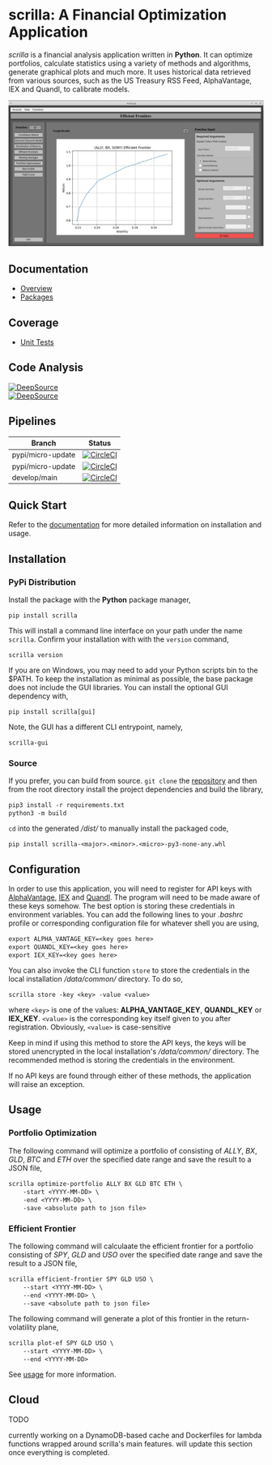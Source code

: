 # scrilla: A Financial Optimization Application

_scrilla_ is a financial analysis application written in **Python**. It can optimize portfolios, calculate statistics using a variety of methods and algorithms, generate graphical plots and much more. It uses historical data retrieved from various sources, such as the US Treasury RSS Feed, AlphaVantage, IEX and Quandl, to calibrate models.

![](https://github.com/chinchalinchin/chinchalinchin/blob/main/assets/scrilla_gui_ii.png)


Documentation
---
- [Overview](https://chinchalinchin.github.io/scrilla/)
- [Packages](https://chinchalinchin.github.io/scrilla/package/index.html)

Coverage
---
- [Unit Tests](https://chinchalinchin.github.io/scrilla/coverage/index.html)

Code Analysis
---
[![DeepSource](https://deepsource.io/gh/chinchalinchin/scrilla.svg/?label=active+issues&show_trend=true&token=tD25pyXAL4uIvrccqjlwzXIU)](https://deepsource.io/gh/chinchalinchin/scrilla/?ref=repository-badge)<br/>
[![DeepSource](https://deepsource.io/gh/chinchalinchin/scrilla.svg/?label=resolved+issues&show_trend=true&token=tD25pyXAL4uIvrccqjlwzXIU)](https://deepsource.io/gh/chinchalinchin/scrilla/?ref=repository-badge)<br/>

Pipelines
---
| Branch | Status |
| ------ | ------ |
| pypi/micro-update | [![CircleCI](https://circleci.com/gh/chinchalinchin/scrilla/tree/pypi%2Fmicro-update.svg?style=svg)](https://circleci.com/gh/chinchalinchin/scrilla/tree/pypi%2Fmicro-update) |
| pypi/micro-update | [![CircleCI](https://circleci.com/gh/chinchalinchin/scrilla/tree/pypi%2Fminor-update.svg?style=svg)](https://circleci.com/gh/chinchalinchin/scrilla/tree/pypi%2Fminor-update) |
| develop/main | [![CircleCI](https://circleci.com/gh/chinchalinchin/scrilla/tree/develop%2Fmain.svg?style=svg)](https://circleci.com/gh/chinchalinchin/scrilla/tree/develop%2Fmain)| 


## Quick Start

Refer to the [documentation](https://chinchalinchin.github.io/scrilla/) for more detailed information on installation and usage.

## Installation

### PyPi Distribution

Install the package with the <b>Python</b> package manager,

```shell
pip install scrilla
``` 

This will install a command line interface on your path under the name `scrilla`. Confirm your installation with with the `version` command,

```shell
scrilla version
```

If you are on Windows, you may need to add your Python scripts bin to the $PATH. To keep the installation as minimal as possible, the base package does not include the GUI libraries. You can install the optional GUI dependency with,

```shell
pip install scrilla[gui]
```

Note, the GUI has a different CLI entrypoint, namely,

```shell
scrilla-gui
```

### Source

If you prefer, you can build from source. `git clone` the [repository](https://github.com/chinchalinchin/scrilla) and then from the root directory install the project dependencies and build the library,

```shell
pip3 install -r requirements.txt
python3 -m build
```

`cd` into the generated <i>/dist/</i>  to manually install the packaged code,

```
pip install scrilla-<major>.<minor>.<micro>-py3-none-any.whl
```

## Configuration

In order to use this application, you will need to register for API keys with [AlphaVantage](https://www.alphavantage.co), [IEX](https://iexcloud.io/) and [Quandl](https://www.quandl.com/). The program will need to be made aware of these keys somehow. The best option is storing these credentials in environment variables. You can add the following lines to your <i>.bashrc</i> profile or corresponding configuration file for whatever shell you are using,

```shell
export ALPHA_VANTAGE_KEY=<key goes here>
export QUANDL_KEY=<key goes here>
export IEX_KEY=<key goes here>
```

You can also invoke the CLI function `store` to store the credentials in the local installation <i>/data/common/</i> directory. To do so,

```shell
scrilla store -key <key> -value <value>
```

where `<key>` is one of the values: **ALPHA_VANTAGE_KEY**, **QUANDL_KEY** or **IEX_KEY**. `<value>` is the corresponding key itself given to you after registration. Obviously, `<value>` is case-sensitive

Keep in mind if using this method to store the API keys, the keys will be stored unencrypted in the local installation's <i>/data/common/</i> directory. The recommended method is storing the credentials in the environment. 

If no API keys are found through either of these methods, the application will raise an exception.

## Usage

### Portfolio Optimization

The following command will optimize a portfolio of consisting of *ALLY*, *BX*, *GLD*, *BTC* and *ETH* over the specified date range and save the result to a JSON file,

```shell
scrilla optimize-portfolio ALLY BX GLD BTC ETH \
    -start <YYYY-MM-DD> \
    -end <YYYY-MM-DD> \
    -save <absolute path to json file> 
```

### Efficient Frontier

The following command will calculaate the efficient frontier for a portfolio consisting of *SPY*, *GLD* and *USO* over the specified date range and save the result to a JSON file,

```shell
scrilla efficient-frontier SPY GLD USO \
    --start <YYYY-MM-DD> \
    --end <YYYY-MM-DD> \
    --save <absolute path to json file>
```

The following command will generate a plot of this frontier in the return-volatility plane,

```shell
scrilla plot-ef SPY GLD USO \
    --start <YYYY-MM-DD> \ 
    --end <YYYY-MM-DD> 
```
See [usage](https://chinchalinchin.github.io/scrilla/USAGE.html) for more information.


## Cloud

TODO

currently working on a DynamoDB-based cache and Dockerfiles for lambda functions wrapped around scrilla's main features. will update this section once everything is completed.